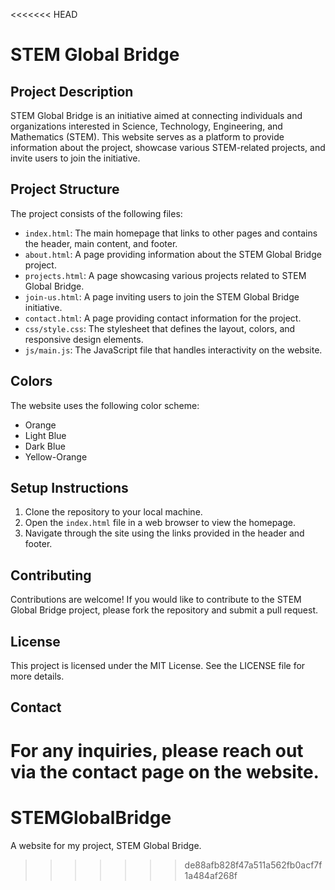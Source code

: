 <<<<<<< HEAD
# STEM Global Bridge

## Project Description
STEM Global Bridge is an initiative aimed at connecting individuals and organizations interested in Science, Technology, Engineering, and Mathematics (STEM). This website serves as a platform to provide information about the project, showcase various STEM-related projects, and invite users to join the initiative.

## Project Structure
The project consists of the following files:

- `index.html`: The main homepage that links to other pages and contains the header, main content, and footer.
- `about.html`: A page providing information about the STEM Global Bridge project.
- `projects.html`: A page showcasing various projects related to STEM Global Bridge.
- `join-us.html`: A page inviting users to join the STEM Global Bridge initiative.
- `contact.html`: A page providing contact information for the project.
- `css/style.css`: The stylesheet that defines the layout, colors, and responsive design elements.
- `js/main.js`: The JavaScript file that handles interactivity on the website.

## Colors
The website uses the following color scheme:
- Orange
- Light Blue
- Dark Blue
- Yellow-Orange

## Setup Instructions
1. Clone the repository to your local machine.
2. Open the `index.html` file in a web browser to view the homepage.
3. Navigate through the site using the links provided in the header and footer.

## Contributing
Contributions are welcome! If you would like to contribute to the STEM Global Bridge project, please fork the repository and submit a pull request.

## License
This project is licensed under the MIT License. See the LICENSE file for more details.

## Contact
For any inquiries, please reach out via the contact page on the website.
=======
# STEMGlobalBridge
A website for my project, STEM Global Bridge. 
>>>>>>> de88afb828f47a511a562fb0acf7f1a484af268f

